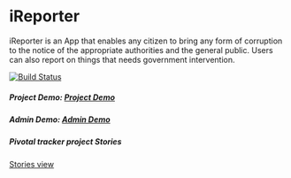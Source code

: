 # iReporter
iReporter is an App that enables any citizen to bring any form of corruption to the notice of the appropriate authorities and the general public. Users can also report on things that needs government intervention.

[![Build Status](https://travis-ci.com/vincentiroleh/iReporter.svg?branch=master)](https://travis-ci.com/vincentiroleh/iReporter)

##### Project Demo: [Project Demo](https://vincentiroleh.github.io/iReporter)
##### Admin Demo: [Admin Demo](https://vincentiroleh.github.io/iReporter/admin)

##### Pivotal tracker project Stories

[Stories view](https://www.pivotaltracker.com/projects/2226691)
